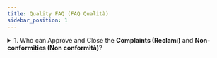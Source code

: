 ```yaml
---
title: Quality FAQ (FAQ Qualità)
sidebar_position: 1
---
```


<details>

  <summary>1. Who can Approve and Close the <b>Complaints (Reclami)</b> and <b>Non-conformities (Non conformità)</b>?</summary>
  
Complaints and Non-conformities can only be Approved and Closed by:
- Responsible person: in this field, it is possible to enter the coded Employee, who must have an associated Arm user;
- Responsible function: it is possible to enable an entire business function for modification; in this case, you must open the form in the business function and enter, in the grid below, the Employees to be enabled for each selected business function.

</details>